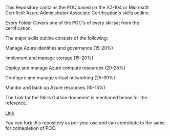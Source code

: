This Repository contains the POC based on the AZ-104 or Microsoft Certified: Azure Administrator Associate Certification's skills outline.

Every Folder Covers one of the POC's of every skillset from the certification.

The major skills outline consists of the following:

Manage Azure identities and governance (15-20%)

Implement and manage storage (15-20%)

Deploy and manage Azure compute resources (20-25%)

Configure and manage virtual networking (25-30%)

Monitor and back up Azure resources (10-15%)

The Link for the Skills Outline document is mentioned below for the reference.

[Link](https://query.prod.cms.rt.microsoft.com/cms/api/am/binary/RE4pCWy)

You can fork this repository as per your use and can contribute to the same for comepletion of POC.